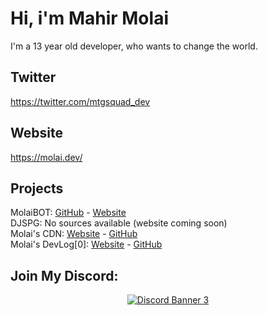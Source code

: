 # Hi, i'm Mahir Molai
I'm a 13 year old developer, who wants to change the world.

## Twitter
https://twitter.com/mtgsquad_dev

## Website
https://molai.dev/

## Projects
MolaiBOT: [GitHub](https://github.com/mtgsquad/molaibot) - [Website](https://bot.molai.dev)
<br />
DJSPG: No sources available (website coming soon)
<br />
Molai's CDN: [Website](https://cdn.molai.dev/) - [GitHub](https://github.com/mtgsquad/cdn-content)
<br />
Molai's DevLog[0]: [Website](https://blog.molai.dev) - [GitHub](https://github.com/mtgsquad/blog.molai.dev)

## Join My Discord:
<p align="center"><a href="https://discord.gg/NRthkRKEXw" target="_blank"><img src="https://discordapp.com/api/guilds/811123491130310686/widget.png?style=banner3" alt="Discord Banner 3"></p>
